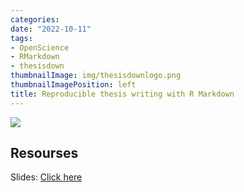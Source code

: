 ```yaml
---
categories:
date: "2022-10-11"
tags: 
- OpenScience
- RMarkdown
- thesisdown
thumbnailImage: img/thesisdownlogo.png
thumbnailImagePosition: left
title: Reproducible thesis writing with R Markdown
---
```


![](/img/thesisdownlogo.png)

## Resourses

Slides: [Click here](/slides/3Thesisdown/Thesisdown.html)
